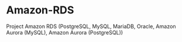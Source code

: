 # Amazon-RDS
Project Amazon RDS (PostgreSQL, MySQL, MariaDB, Oracle, Amazon Aurora (MySQL), Amazon Aurora (PostgreSQL))

